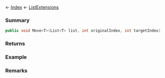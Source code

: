 ← [Index](Api-Index) ← [ListExtensions](System.Collections.Generic.ListExtensions)

### Summary

```csharp
public void Move<T>(List<T> list, int originalIndex, int targetIndex)
```

### Returns

### Example

### Remarks

